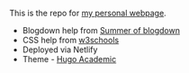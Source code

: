 This is the repo for [my personal webpage](https://sushmitagopalan.com/).

* Blogdown help from [Summer of blogdown](https://alison.rbind.io/project/summer-of-blogdown/)
* CSS help from [w3schools](https://www.w3schools.com/html/default.asp)
* Deployed via Netlify
* Theme - [Hugo Academic](https://github.com/gcushen/hugo-academic)
